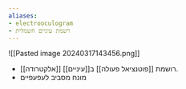 ```yaml
---
aliases:
- electrooculogram
- רשמת עיניים חשמלית
---
```

![[Pasted image 20240317143456.png]]
- [[אלקטרודה]] רושמת [[פוטנציאל פעולה]] ב[[עיניים]].
- מונח מסביב לעפעפיים
